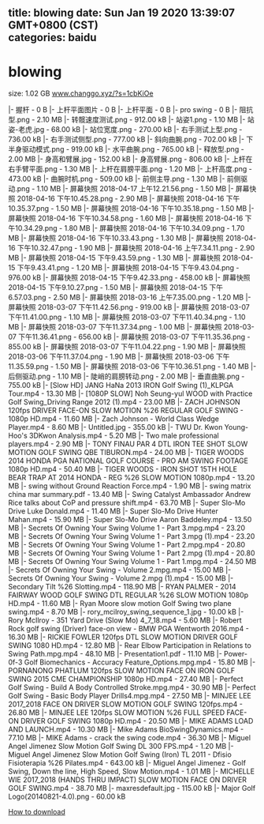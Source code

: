 
title: blowing
date: Sun Jan 19 2020 13:39:07 GMT+0800 (CST)    
categories: baidu
---

# blowing
size: 1.02 GB
 www.changgo.xyz/?s=1cbKiOe
 
|- 握杆 - 0 B
|- 上杆平面图片 - 0 B
|- 上杆平面 - 0 B
|- pro swing - 0 B
|- 阻抗型.png - 2.10 MB
|- 转髋速度测试.png - 912.00 kB
|- 站姿1.png - 1.10 MB
|- 站姿-老虎.jpg - 68.00 kB
|- 站位宽度.png - 270.00 kB
|- 右手测试上型.png - 736.00 kB
|- 右手测试侧型.png - 777.00 kB
|- 斜向曲腕.png - 702.00 kB
|- 下半身驱动模式.png - 919.00 kB
|- 水平曲腕.png - 765.00 kB
|- 释放型.png - 2.00 MB
|- 身高和臂展.jpg - 152.00 kB
|- 身高臂展.png - 806.00 kB
|- 上杆在右手臂平面.png - 1.30 MB
|- 上杆在肩膀平面.png - 1.20 MB
|- 上杆高度.png - 473.00 kB
|- 曲腕时机.png - 509.00 kB
|- 前侧主导.png - 1.30 MB
|- 前侧驱动.png - 1.10 MB
|- 屏幕快照 2018-04-17 上午12.21.56.png - 1.50 MB
|- 屏幕快照 2018-04-16 下午10.45.28.png - 2.90 MB
|- 屏幕快照 2018-04-16 下午10.35.37.png - 1.50 MB
|- 屏幕快照 2018-04-16 下午10.35.18.png - 1.50 MB
|- 屏幕快照 2018-04-16 下午10.34.58.png - 1.60 MB
|- 屏幕快照 2018-04-16 下午10.34.29.png - 1.80 MB
|- 屏幕快照 2018-04-16 下午10.34.09.png - 1.70 MB
|- 屏幕快照 2018-04-16 下午10.33.43.png - 1.30 MB
|- 屏幕快照 2018-04-16 下午10.32.47.png - 1.90 MB
|- 屏幕快照 2018-04-16 上午7.34.11.png - 2.90 MB
|- 屏幕快照 2018-04-15 下午9.43.59.png - 1.30 MB
|- 屏幕快照 2018-04-15 下午9.43.41.png - 1.20 MB
|- 屏幕快照 2018-04-15 下午9.43.04.png - 976.00 kB
|- 屏幕快照 2018-04-15 下午9.42.33.png - 458.00 kB
|- 屏幕快照 2018-04-15 下午9.10.27.png - 1.50 MB
|- 屏幕快照 2018-04-15 下午6.57.03.png - 2.50 MB
|- 屏幕快照 2018-03-16 上午7.35.00.png - 1.20 MB
|- 屏幕快照 2018-03-07 下午11.42.56.png - 919.00 kB
|- 屏幕快照 2018-03-07 下午11.41.00.png - 1.10 MB
|- 屏幕快照 2018-03-07 下午11.40.34.png - 1.10 MB
|- 屏幕快照 2018-03-07 下午11.37.34.png - 1.00 MB
|- 屏幕快照 2018-03-07 下午11.36.41.png - 656.00 kB
|- 屏幕快照 2018-03-07 下午11.35.36.png - 855.00 kB
|- 屏幕快照 2018-03-07 下午11.04.22.png - 1.90 MB
|- 屏幕快照 2018-03-06 下午11.37.04.png - 1.90 MB
|- 屏幕快照 2018-03-06 下午11.35.59.png - 1.50 MB
|- 屏幕快照 2018-03-06 下午10.36.51.png - 1.40 MB
|- 后侧驱动.png - 1.10 MB
|- 陡峭的肩膀转动.png - 2.00 MB
|- 垂直曲腕.png - 755.00 kB
|- [Slow HD] JANG HaNa 2013 IRON Golf Swing (1)_KLPGA Tour.mp4 - 13.30 MB
|- [1080P SLOW] Noh Seung-yul WOOD with Practice Golf Swing_Driving Range 2012 (1).mp4 - 23.00 MB
|- ZACH JOHNSON 120fps DRIVER FACE-ON SLOW MOTION %26 REGULAR GOLF SWING - 1080p HD.mp4 - 11.60 MB
|- Zach Johnson - World Class Wedge Player.mp4 - 8.60 MB
|- Untitled.jpg - 355.00 kB
|- TWU Dr. Kwon Young-Hoo's 3DKwon Analysis.mp4 - 5.20 MB
|- Two male professional players.mp4 - 2.90 MB
|- TONY FINAU PAR 4 DTL IRON TEE SHOT SLOW MOTION GOLF SWING QBE TIBURON.mp4 - 24.00 MB
|- TIGER WOODS 2014 HONDA PGA NATIONAL GOLF COURSE - PRO AM SWING FOOTAGE 1080p HD.mp4 - 50.40 MB
|- TIGER WOODS - IRON SHOT 15TH HOLE BEAR TRAP AT 2014 HONDA - REG %26 SLOW MOTION 1080p.mp4 - 13.20 MB
|- swing without Ground Reaction Force.mp4 - 1.90 MB
|- swing matrix china mar summary.pdf - 13.40 MB
|- Swing Catalyst Ambassador Andrew Rice talks about CoP and pressure shift.mp4 - 63.70 MB
|- Super Slo-Mo Drive Luke Donald.mp4 - 11.40 MB
|- Super Slo-Mo Drive Hunter Mahan.mp4 - 15.90 MB
|- Super Slo-Mo Drive Aaron Baddeley.mp4 - 13.50 MB
|- Secrets Of Owning Your Swing Volume 1 - Part 3.mpg.mp4 - 23.20 MB
|- Secrets Of Owning Your Swing Volume 1 - Part 3.mpg (1).mp4 - 23.20 MB
|- Secrets Of Owning Your Swing Volume 1 - Part 2.mpg.mp4 - 20.80 MB
|- Secrets Of Owning Your Swing Volume 1 - Part 2.mpg (1).mp4 - 20.80 MB
|- Secrets Of Owning Your Swing Volume 1 - Part 1.mpg.mp4 - 24.50 MB
|- Secrets Of Owning Your Swing - Volume 2.mpg.mp4 - 15.00 MB
|- Secrets Of Owning Your Swing - Volume 2.mpg (1).mp4 - 15.00 MB
|- Secondary Tilt %26 Slotting.mp4 - 118.90 MB
|- RYAN PALMER - 2014 FAIRWAY WOOD GOLF SWING DTL REGULAR %26 SLOW MOTION 1080p HD.mp4 - 11.60 MB
|- Ryan Moore slow motion Golf Swing two plane swing.mp4 - 8.70 MB
|- rory_mcilroy_swing_sequence_1.jpg - 10.00 kB
|- Rory McIlroy - 351 Yard Drive (Slow Mo) 4_7_18.mp4 - 5.60 MB
|- Robert Rock golf swing (Driver) face-on view - BMW PGA Wentworth 2016.mp4 - 16.30 MB
|- RICKIE FOWLER 120fps DTL SLOW MOTION DRIVER GOLF SWING 1080 HD.mp4 - 12.80 MB
|- Rear Elbow Participation in Relations to Swing Path.mpg.mp4 - 48.10 MB
|- Presentation1.pdf - 11.10 MB
|- Power-0f-3 Golf Biomechanics - Accuracy Feature_Options.mpg.mp4 - 15.80 MB
|- PORNANONG PHATLUM 120fps SLOW MOTION FACE ON IRON GOLF SWING 2015 CME CHAMPIONSHIP 1080p HD.mp4 - 27.40 MB
|- Perfect Golf Swing - Build A Body Controlled Stroke.mpg.mp4 - 30.90 MB
|- Perfect Golf Swing - Basic Body Player Drills4.mpg.mp4 - 27.50 MB
|- MINJEE LEE 2017_2018 FACE ON DRIVER SLOW MOTION GOLF SWING 120fps.mp4 - 26.80 MB
|- MINJEE LEE 120fps SLOW MOTION %26 FULL SPEED FACE-ON DRIVER GOLF SWING 1080p HD.mp4 - 20.50 MB
|- MIKE ADAMS LOAD AND LAUNCH.mp4 - 10.30 MB
|- Mike Adams BioSwingDynamics.mp4 - 77.10 MB
|- MIKE Adams - crack the swing code.mp4 - 36.30 MB
|- Miguel Angel Jimenez Slow Motion Golf Swing DL 300 FPS.mp4 - 1.20 MB
|- Miguel Angel Jimenez Slow Motion Golf Swing (Iron) TL 2011 - Dfisio Fisioterapia %26 Pilates.mp4 - 643.00 kB
|- Miguel Angel Jimenez - Golf Swing, Down the line, High Speed, Slow Motion.mp4 - 1.01 MB
|- MICHELLE WIE 2017_2018 (HANDS THRU IMPACT) SLOW MOTION FACE ON DRIVER GOLF SWING.mp4 - 38.70 MB
|- maxresdefault.jpg - 115.00 kB
|- Major Golf Logo(20140821-4.0).png - 60.00 kB

[How to download](https://bpcam.bemobtrk.com/go/2ceec3aa-1ca2-46d6-b9ff-aaa5c184517c?jno=1017)